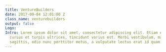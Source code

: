 ```yaml
---
title: VentureBuilders
date: 2017-09-04 12:01:00 Z
class_name: venturebuilders
output: false
Logo: 
Intro: Lorem ipsum dolor sit amet, consectetur adipiscing elit. Etiam enim felis,
  cursus et turpis ultrices, tincidunt varius est. Morbi vestibulum, magna sed condimentum
  sagittis, odio nunc porttitor metus, a vulputate lectus erat id quam.
---
```


